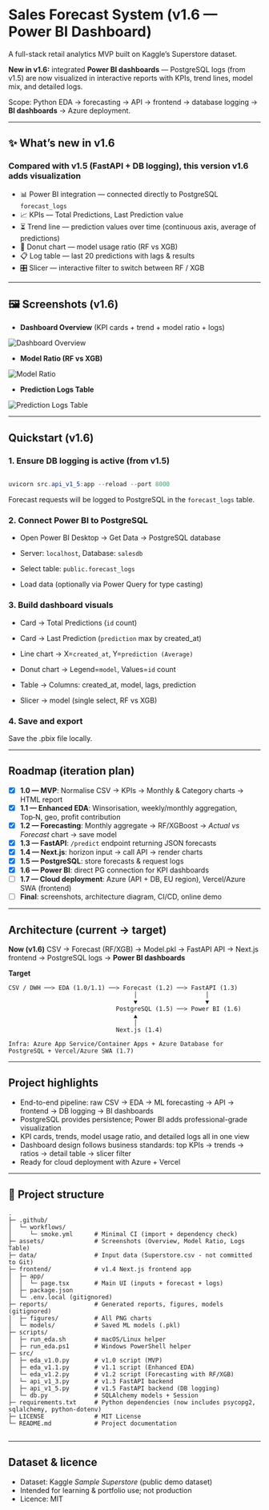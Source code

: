 # Sales Forecast System (v1.6 — Power BI Dashboard)

A full-stack retail analytics MVP built on Kaggle’s Superstore dataset.

**New in v1.6:** integrated **Power BI dashboards** — PostgreSQL logs (from v1.5) are now visualized in interactive reports with KPIs, trend lines, model mix, and detailed logs.

Scope: Python EDA → forecasting → API → frontend → database logging → **BI dashboards** → Azure deployment.

---

## ✨ What’s new in v1.6

### Compared with v1.5 (FastAPI + DB logging), this version v1.6 adds visualization
- 📊 Power BI integration — connected directly to PostgreSQL `forecast_logs`
- 📈 KPIs — Total Predictions, Last Prediction value
- ⏳ Trend line — prediction values over time (continuous axis, average of predictions)
- 🥧 Donut chart — model usage ratio (RF vs XGB)
- 📋 Log table — last 20 predictions with lags & results
- 🎛️ Slicer — interactive filter to switch between RF / XGB
---

## 🖼️ Screenshots (v1.6)

- **Dashboard Overview** (KPI cards + trend + model ratio + logs)

![Dashboard Overview](assets/pbi_overview.png)

- **Model Ratio (RF vs XGB)**

![Model Ratio](assets/pbi_model_ratio.png) 

- **Prediction Logs Table**

![Prediction Logs Table](assets/pbi_logs_table.png) 

---

## Quickstart (v1.6)

### 1. Ensure DB logging is active (from v1.5)
```powershell

uvicorn src.api_v1_5:app --reload --port 8000

```

Forecast requests will be logged to PostgreSQL in the `forecast_logs` table.

### 2. Connect Power BI to PostgreSQL

- Open Power BI Desktop → Get Data → PostgreSQL database

- Server: `localhost`, Database: `salesdb`

- Select table: `public.forecast_logs`

- Load data (optionally via Power Query for type casting)

### 3. Build dashboard visuals

- Card → Total Predictions (`id` count)

- Card → Last Prediction (`prediction` max by created_at)

- Line chart → X=`created_at`, Y=`prediction (Average)`

- Donut chart → Legend=`model`, Values=`id` count

- Table → Columns: created_at, model, lags, prediction

- Slicer → model (single select, RF vs XGB)

### 4. Save and export

Save the .pbix file locally.

---

## Roadmap (iteration plan)

- [x] **1.0 — MVP**: Normalise CSV → KPIs → Monthly & Category charts → HTML report
- [x] **1.1 — Enhanced EDA**: Winsorisation, weekly/monthly aggregation, Top‑N, geo, profit contribution
- [x] **1.2 — Forecasting**: Monthly aggregate → RF/XGBoost → *Actual vs Forecast* chart → save model
- [x] **1.3 — FastAPI**: `/predict` endpoint returning JSON forecasts
- [x] **1.4 — Next.js**: horizon input → call API → render charts
- [x] **1.5 — PostgreSQL**: store forecasts & request logs
- [x] **1.6 — Power BI**: direct PG connection for KPI dashboards
- [ ] **1.7 — Cloud deployment**: Azure (API + DB, EU region), Vercel/Azure SWA (frontend)
- [ ] **Final**: screenshots, architecture diagram, CI/CD, online demo

---

## Architecture (current → target)

**Now (v1.6)**
CSV → Forecast (RF/XGB) → Model.pkl → FastAPI API → Next.js frontend → PostgreSQL logs → **Power BI dashboards**

**Target**  
```text
CSV / DWH ──> EDA (1.0/1.1) ──> Forecast (1.2) ──> FastAPI (1.3)
                                   │                   │
                                   ▼                   ▼
                              PostgreSQL (1.5) ──> Power BI (1.6)
                                   ▲
                                   │
                              Next.js (1.4)

Infra: Azure App Service/Container Apps + Azure Database for PostgreSQL + Vercel/Azure SWA (1.7)
```

---

## Project highlights

- End-to-end pipeline: raw CSV → EDA → ML forecasting → API → frontend → DB logging → BI dashboards
- PostgreSQL provides persistence; Power BI adds professional-grade visualization
- KPI cards, trends, model usage ratio, and detailed logs all in one view
- Dashboard design follows business standards: top KPIs → trends → ratios → detail table → slicer filter
- Ready for cloud deployment with Azure + Vercel

---

## 📂 Project structure

```text
.
├─ .github/
│  └─ workflows/
│     └─ smoke.yml      # Minimal CI (import + dependency check)
├─ assets/              # Screenshots (Overview, Model Ratio, Logs Table)
├─ data/                # Input data (Superstore.csv - not committed to Git)
├─ frontend/            # v1.4 Next.js frontend app
│  ├─ app/
│  │  └─ page.tsx       # Main UI (inputs + forecast + logs)
│  ├─ package.json
│  └─ .env.local (gitignored)
├─ reports/             # Generated reports, figures, models (gitignored)
│  ├─ figures/          # All PNG charts
│  └─ models/           # Saved ML models (.pkl)
├─ scripts/
│  ├─ run_eda.sh        # macOS/Linux helper
│  ├─ run_eda.ps1       # Windows PowerShell helper
├─ src/
│  ├─ eda_v1.0.py       # v1.0 script (MVP)
│  ├─ eda_v1.1.py       # v1.1 script (Enhanced EDA)
│  └─ eda_v1.2.py       # v1.2 script (Forecasting with RF/XGB)
│  └─ api_v1_3.py       # v1.3 FastAPI backend
│  ├─ api_v1_5.py       # v1.5 FastAPI backend (DB logging)
│  └─ db.py             # SQLAlchemy models + Session
├─ requirements.txt     # Python dependencies (now includes psycopg2, sqlalchemy, python-dotenv)
├─ LICENSE              # MIT License
└─ README.md            # Project documentation


```

---

## Dataset & licence

- Dataset: Kaggle *Sample Superstore* (public demo dataset)
- Intended for learning & portfolio use; not production
- Licence: MIT
